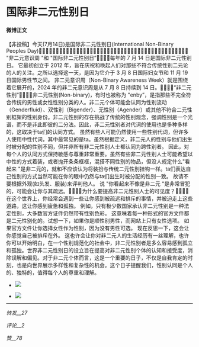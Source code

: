 # 国际非二元性别日

#### 微博正文

【非投稿】今天(7月14日)是国际非二元性别日(International Non-Binary Peoples Day)💛💛💛💛💛💛💛💛💛💛🤍🤍🤍🤍🤍🤍🤍🤍🤍🤍💜💜💜💜💜💜💜💜💜💜🖤🖤🖤🖤🖤🖤🖤🖤🖤🖤💛🤍💜🖤 "非二元意识周 "和 "国际非二元性别日”🖤💜🤍💛每年的 7 月 14 日是国际非二元性别日。 它最初创立于 2012 年，旨在庆祝和唤起人们对那些不符合传统性别二元论的人的关注。之所以选择这一天，是因为它介于 3 月 8 日国际妇女节和 11 月 19 日国际男性节之间。 非二元意识周（Non-Binary Awareness Week）就是围绕着它展开的，2024 年的非二元意识周是从 7 月 8 日持续到 14 日。💛🤍💜🖤“非二元性别”🖤💜🤍💛非二元性别(Non-binary)，有时也被称为 "enby”，是指那些不完全符合传统的男性或女性性别分类的人。非二元个体可能会认同为性别流动（Genderfluid）、双性别（Bigender）、无性别（Agender）或其他不符合二元性别框架的性别身份。非二元性别的存在挑战了传统的性别观念，强调性别是一个光谱，而不是非此即彼的二分法。因此，非二元性别者对代词的使用也是多种多样的，这取决于ta们的认同方式。 虽然有些人可能仍然使用一些性别代词，但许多人使用中性代词，其中最常见的是ta。虽然根据定义，非二元人的性别与他们出生时被分配的性别不同，但并非所有非二元性别人士都认同为跨性别者。 因此，对每个人的认同方式保持敏感与尊重非常重要。虽然有些非二元性别人士可能希望以中性的方式着装，或者抛开条条框框，混搭不同性别的物品，但没人规定什么"看起来 "是非二元的，就和不应该认为将装扮与传统二元性别挂钩一样。ta们表达自己性别的方式当然可能在你的眼中仍然与ta们出生时被分配的性别一致。 故请不要根据外观(如头发、服装)来评判他人。 说 "你看起来不像是非二元 "是非常冒犯的，可能会让你与其疏远。💛🤍💜🖤为什么要提高非二元性别人士的可见度？🖤💜🤍💛在这个世界上，你经常会遇到一些让你感到被疏远和排斥的事情，并被迫走上这些道路，这让你感到疲惫和孤独。 例如，只有极少数国家承认非二元性别是一种法定性别，大多数官方证件仍然带有性别色彩。 这意味着每一种形式的官方文件都是二元性别化的。试想一下，如果你是顺性别男性，而网站上只有女性选项。 如果官方文件让你选择女性作为性别，因为没有男性可选。 现在反思一下，这会让你感觉自己被排斥在外。 这也许会让你对非二元人的生活经历有一丝理解，也许你可以开始明白，在一个性别规范化的社会中，非二元性别者是多么容易感到孤立和孤独。世界非二元性别日的设立旨在提高对非二元性别个体的认知和接受度，消除误解和偏见。对于非二元个体而言，这是一个重要的日子，不仅是自我肯定的时刻，也是向世界展示多样性和复杂性的机会。这个日子提醒我们，性别认同是个人的、独特的，值得每个人的尊重和理解。

- ![](https://wx3.sinaimg.cn/orj360/008DxYPCgy1hrnqwhqr8sj30go0d442r.jpg)

- ![](https://wx4.sinaimg.cn/orj360/008DxYPCgy1hrnqwia46ej30u00u0n33.jpg)

---  

_转发__27_  

_评论__2_  

_赞__78_  